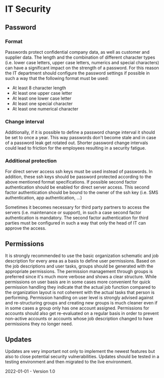 # IT Security

## Password

### Format

Passwords protect confidential company data, as well as customer and supplier data. The length and the combination of different character types (i.e. lower case letters, upper case letters, numerics and special characters) can have a significant impact on the strength of a password. For this reason the IT department should configure the password settings if possible in such a way that the following format must be used:

* At least 8 character length
* At least one upper case letter
* At least one lower case letter
* At least one special character
* At least one numerical character

### Change interval

Additionally, if it is possible to define a password change interval it should be set to once a year. This way passwords don't become stale and in case of a password leak get rotated out. Shorter password change intervals could lead to friction for the employees resulting in a security fatigue. 

### Additional protection

For direct server access ssh keys must be used instead of passwords. In addition, these ssh keys should be password protected according to the above mentioned format specifications. If possible second factor authentication should be enabled for direct server access. This second factor authentication should be bound to the owner of the ssh key (i.e. SMS authentication, app authentication, ...)

Sometimes it becomes necessary for third party partners to access the servers (i.e. maintenance or support), in such a case second factor authentication is mandatory. The second factor authentication for third parties must be configured in such a way that only the head of IT can approve the access.

## Permissions

It is strongly recommended to use the basic organization schematic and job description for every area as a basis to define user permissions. Based on the job descriptions and user tasks, groups should be generated with the appropriate permissions. The permission management through groups is preferred since it's much more verbose and shows a clear structure. While permissions on user basis are in some cases more convenient for quick permission handling they indicate that the actual job function compared to the organization layout is not coherent with the actual tasks that person is performing. Permission handling on user level is strongly advised against and re-structuring groups and creating new groups is much cleaner even if in some cases a group only has one account assigned. Permissions for accounts should also get re-evaluated on a regular basis in order to prevent non-active accounts or accounts whose job description changed to have permissions they no longer need.

## Updates

Updates are very important not only to implement the newest features but also to close potential security vulnerabilities. Updates should be tested in a testing environment and then migrated to the live environment.

2022-01-01 - Version 1.0

